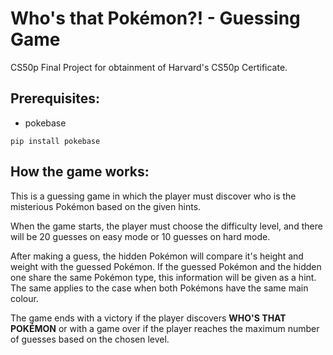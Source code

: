 # Who's that Pokémon?! -  Guessing Game
CS50p Final Project for obtainment of Harvard's CS50p Certificate.

## Prerequisites:
- pokebase

`pip install pokebase`

## How the game works:
This is a guessing game in which the player must discover who is the misterious Pokémon based on the given hints.

When the game starts, the player must choose the difficulty level, and there will be 20 guesses on easy mode or 10 guesses on hard mode.

After making a guess, the hidden Pokémon will compare it's height and weight with the guessed Pokémon.
If the guessed Pokémon and the hidden one share the same Pokémon type, this information will be given as a hint. The same applies to the case when both Pokémons have the same main colour.

The game ends with a victory if the player discovers **WHO'S THAT POKÉMON** or with a game over if the player reaches the maximum number of guesses based on the chosen level.

